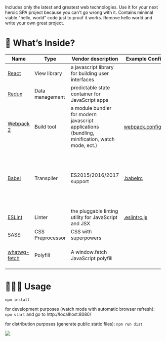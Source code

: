 Includes only the latest and greatest web technologies. Use it for your next heroic SPA project because you can't go wrong with it. Contains minimal viable "hello, world" code just to proof it works. Remove hello world and write your own great project.

# 🎁 What’s Inside?

Name | Type | Vendor description | Example Config | Notes
---- | ---- | ------------------ | -------------- | -----
[React](https://facebook.github.io/react/) | View library | a javascript library for building user interfaces
[Redux](https://github.com/reactjs/redux/) | Data management | predictable state container for JavaScript apps
[Webpack 2](https://webpack.js.org/) | Build tool | a module bundler for modern javascript applications (bundling, minification, watch mode, ect.) | [webpack.config.js](https://github.com/vinogradov/react-starter-kit/blob/master/webpack.config.js) | Loaders: [babel-loader](https://github.com/babel/babel-loader), [eslint-loader](https://github.com/MoOx/eslint-loader), [sass-loader](https://github.com/webpack-contrib/sass-loader) 
[Babel](https://babeljs.io/) | Transpiler | ES2015/2016/2017 support | [.babelrc](https://github.com/vinogradov/react-starter-kit/blob/master/.babelrc) | Plugins: [transform-object-rest-spread](http://babeljs.io/docs/plugins/transform-object-rest-spread/) (spreads are currently [at STAGE 3](https://github.com/sebmarkbage/ecmascript-rest-spread))
[ESLint](http://eslint.org/) | Linter | the pluggable linting utility for JavaScript and JSX | [.eslintrc.js](https://github.com/vinogradov/react-starter-kit/blob/master/.eslintrc.js)
[SASS](http://sass-lang.com/) | CSS Preprocessor | CSS with superpowers
[whatwg-fetch](https://github.com/github/fetch) | Polyfill | A window.fetch JavaScript polyfill | | From GitHub. Implements the [spec](https://fetch.spec.whatwg.org/)

# 👨🏼‍💻 Usage
`npm install`

for development purposes (watch mode with automatic browser refresh): `npm start` and go to http://localhost:8080/

for distribution purposes (generate public static files): `npm run dist`

![](http://vinogradov.github.io/react-starter-kit/screenshot.png)